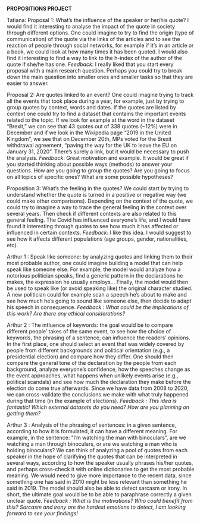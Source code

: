 
**PROPOSITIONS PROJECT**

Tatiana: 
Proposal 1: What’s the influence of the speaker or her/his quote?
I would find it interesting to analyse the impact of the quote in society through different options. One could imagine to try to find the origin (type of communication) of the quote via the links of the articles and to see the reaction of people through social networks, for example if it’s in an article or a book, we could look at how many times it has been quoted. I would also find it interesting to find a way to link to the h-index of the author of the quote if she/he has one. 
*Feedback*: I really liked that you start every proposal with a main research question. Perhaps you could try to break down the main question into smaller ones and smaller tasks so that they are easier to answer.

Proposal 2: Are quotes linked to an event? 
One could imagine trying to track all the events that took place during a year, for example, just by trying to group quotes by context, words and dates. If the quotes are listed by context one could try to find a dataset that contains the important events related to the topic. If we look for example at the word in the dataset “Brexit,” we can see that 43 quotes out of 338 quotes (~12%) were in December and if we look in the Wikipedia page “2019 in the United Kingdom”, we see that on December 20th, MPs voted for the Brexit withdrawal agreement, “paving the way for the UK to leave the EU on January 31, 2020”. There’s surely a link, but it would be necessary to push the analysis.
*Feedback*: Great motivation and example. It would be great if you started thinking about possible ways (methods) to answer your questions. How are you going to group the quotes? Are you going to focus on all topics of specific ones? What are some possible hypotheses?

Proposition 3: What’s the feeling in the quotes? 
We could start by trying to understand whether the quote is turned in a positive or negative way (we could make other comparisons). Depending on the context of the quote, we could try to imagine a way to trace the general feeling in the context over several years. Then check if different contexts are also related to this general feeling. The Covid has influenced everyone’s life, and I would have found it interesting through quotes to see how much it has affected or influenced in certain contexts.
*Feedback*: I like this idea. I would suggest to see how it affects different populations (age groups, gender, nationalities, etc).

Arthur 1 : Speak like someone: by analyzing quotes and linking them to their most probable author, one could imagine building a model that can help speak like someone else. For example, the model would analyze how a notorious politician speaks, find a generic pattern in the declarations he makes, the expression he usually employs… Finally, the model would then be used to speak like (or avoid speaking like) the original character studied. A new politician could for example scan a speech he’s about to make and see how much he’s going to sound like someone else, then decide to adapt his speech in consequence. _Feedback_ : _What could be the implications of this work? Are there any ethical considerations?_

Arthur 2 : The influence of keywords: the goal would be to compare different people’ takes of the same event, to see how the choice of keywords, the phrasing of a sentence, can influence the readers’ opinions. In the first place, one should select an event that was widely covered by people from different backgrounds and political orientation (e.g., a presidential election) and compare how they differ. One should then compare the general tone of the declaration by the people from each background, analyze everyone’s confidence, how the speeches change as the event approaches, what happens when unlikely events arise (e.g., political scandals) and see how much the declaration they make before the election do come true afterwards. Since we have data from 2008 to 2020, we can cross-validate the conclusions we make with what truly happened during that time (in the example of elections). _Feedback :  This idea is fantastic! Which external datasets do you need? How are you planning on getting them?_

Arthur 3 : Analysis of the phrasing of sentences: in a given sentence, according to how it is formulated, it can have a different meaning. For example, in the sentence: “I’m watching the man with binoculars”, are we watching a man through binoculars, or are we watching a man who is holding binoculars? We can think of analyzing a pool of quotes from each speaker in the hope of clarifying the quotes that can be interpreted in several ways, according to how the speaker usually phrases his/her quotes, and perhaps cross-check it with online dictionaries to get the most probable meaning. We would need to give more importance to the recent data, since something one has said in 2010 might be less relevant than something he said in 2019. The model should also be able to detect sarcasm or irony. In short, the ultimate goal would be to be able to paraphrase correctly a given unclear quote. _Feedback : What is the motivations? Who could benefit from this? Sarcasm and irony are the hardest emotions to detect, I am looking forward to see your findings!_


